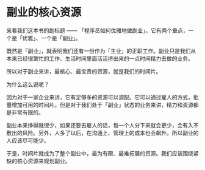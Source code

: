# 副业的核心资源

来看我们这本书的副标题 —— 「程序员如何优雅地做副业」。它有两个重点，一个是「优雅」、一个是「副业」。

既然是「副业」，就表明我们还有一份作为「主业」的正职工作。副业只是我们从本来已经很繁忙的工作、生活时间里面活活挤出来的一点时间精力去做的业务。

所以对于副业来讲，最核心、最宝贵的资源，就是我们的时间片。

为什么这么说呢？

因为对于一家企业来讲，它有足够多的资源可以调配。它可以通过雇人的方式，批量增加可用的时间片。但是对于我们处于「副业」状态的业务来讲，精力和资源都是非常有限的。

副业本来挣得就很少，如果还要去雇人的话，每一个人分下来就会更少，会有入不敷出的风险。另外，人多了以后，在沟通上、管理上的成本也会飙升。所以副业的人应该尽可能少。

于是，时间片就成为了整个副业中，最为有限、最难拓展的资源。我们应该围绕紧缺的核心资源来规划副业。